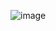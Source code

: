 ![image](https://github.com/Abiji-2020/DSA-Cracker/assets/145255212/a191ab3c-fb89-4e68-b1be-5b962b0c3e3f)
